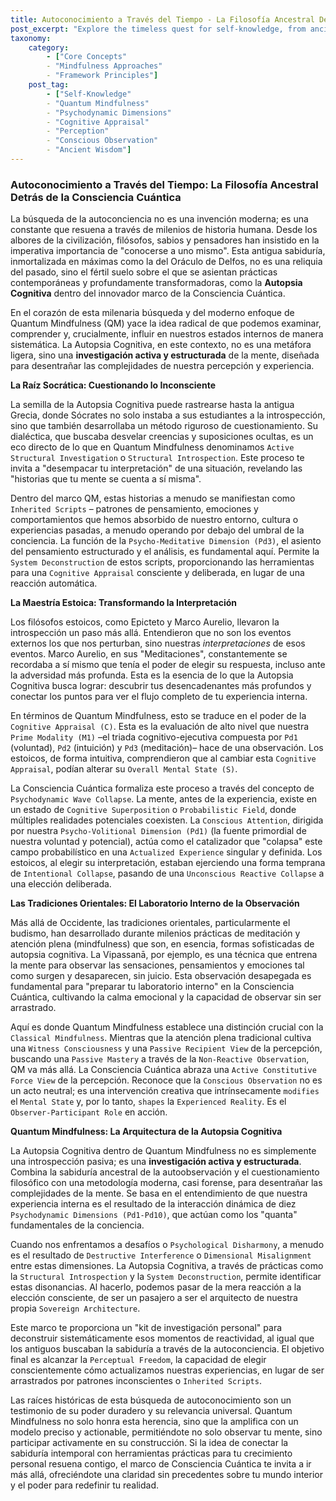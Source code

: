 ```yaml
---
title: Autoconocimiento a Través del Tiempo - La Filosofía Ancestral Detrás de la Consciencia Cuántica
post_excerpt: "Explore the timeless quest for self-knowledge, from ancient Greek philosophers to Eastern contemplative traditions. This article delves into how the Quantum Mindfulness framework synthesizes this wisdom, offering a structured, active approach—like Cognitive Autopsy—to understand and shape your inner world, ultimately leading to perceptual freedom."
taxonomy:
    category:
        - ["Core Concepts"
        - "Mindfulness Approaches"
        - "Framework Principles"]
    post_tag:
        - ["Self-Knowledge"
        - "Quantum Mindfulness"
        - "Psychodynamic Dimensions"
        - "Cognitive Appraisal"
        - "Perception"
        - "Conscious Observation"
        - "Ancient Wisdom"]
---
```

### Autoconocimiento a Través del Tiempo: La Filosofía Ancestral Detrás de la Consciencia Cuántica

La búsqueda de la autoconciencia no es una invención moderna; es una constante que resuena a través de milenios de historia humana. Desde los albores de la civilización, filósofos, sabios y pensadores han insistido en la imperativa importancia de "conocerse a uno mismo". Esta antigua sabiduría, inmortalizada en máximas como la del Oráculo de Delfos, no es una reliquia del pasado, sino el fértil suelo sobre el que se asientan prácticas contemporáneas y profundamente transformadoras, como la **Autopsia Cognitiva** dentro del innovador marco de la Consciencia Cuántica.

En el corazón de esta milenaria búsqueda y del moderno enfoque de Quantum Mindfulness (QM) yace la idea radical de que podemos examinar, comprender y, crucialmente, influir en nuestros estados internos de manera sistemática. La Autopsia Cognitiva, en este contexto, no es una metáfora ligera, sino una **investigación activa y estructurada** de la mente, diseñada para desentrañar las complejidades de nuestra percepción y experiencia.

**La Raíz Socrática: Cuestionando lo Inconsciente**

La semilla de la Autopsia Cognitiva puede rastrearse hasta la antigua Grecia, donde Sócrates no solo instaba a sus estudiantes a la introspección, sino que también desarrollaba un método riguroso de cuestionamiento. Su dialéctica, que buscaba desvelar creencias y suposiciones ocultas, es un eco directo de lo que en Quantum Mindfulness denominamos `Active Structural Investigation` o `Structural Introspection`. Este proceso te invita a "desempacar tu interpretación" de una situación, revelando las "historias que tu mente se cuenta a sí misma".

Dentro del marco QM, estas historias a menudo se manifiestan como `Inherited Scripts` – patrones de pensamiento, emociones y comportamientos que hemos absorbido de nuestro entorno, cultura o experiencias pasadas, a menudo operando por debajo del umbral de la conciencia. La función de la `Psycho-Meditative Dimension (Pd3)`, el asiento del pensamiento estructurado y el análisis, es fundamental aquí. Permite la `System Deconstruction` de estos scripts, proporcionando las herramientas para una `Cognitive Appraisal` consciente y deliberada, en lugar de una reacción automática.

**La Maestría Estoica: Transformando la Interpretación**

Los filósofos estoicos, como Epicteto y Marco Aurelio, llevaron la introspección un paso más allá. Entendieron que no son los eventos externos los que nos perturban, sino nuestras *interpretaciones* de esos eventos. Marco Aurelio, en sus "Meditaciones", constantemente se recordaba a sí mismo que tenía el poder de elegir su respuesta, incluso ante la adversidad más profunda. Esta es la esencia de lo que la Autopsia Cognitiva busca lograr: descubrir tus desencadenantes más profundos y conectar los puntos para ver el flujo completo de tu experiencia interna.

En términos de Quantum Mindfulness, esto se traduce en el poder de la `Cognitive Appraisal (C)`. Esta es la evaluación de alto nivel que nuestra `Prime Modality (M1)` –el triada cognitivo-ejecutiva compuesta por `Pd1` (voluntad), `Pd2` (intuición) y `Pd3` (meditación)– hace de una observación. Los estoicos, de forma intuitiva, comprendieron que al cambiar esta `Cognitive Appraisal`, podían alterar su `Overall Mental State (S)`.

La Consciencia Cuántica formaliza este proceso a través del concepto de `Psychodynamic Wave Collapse`. La mente, antes de la experiencia, existe en un estado de `Cognitive Superposition` o `Probabilistic Field`, donde múltiples realidades potenciales coexisten. La `Conscious Attention`, dirigida por nuestra `Psycho-Volitional Dimension (Pd1)` (la fuente primordial de nuestra voluntad y potencial), actúa como el catalizador que "colapsa" este campo probabilístico en una `Actualized Experience` singular y definida. Los estoicos, al elegir su interpretación, estaban ejerciendo una forma temprana de `Intentional Collapse`, pasando de una `Unconscious Reactive Collapse` a una elección deliberada.

**Las Tradiciones Orientales: El Laboratorio Interno de la Observación**

Más allá de Occidente, las tradiciones orientales, particularmente el budismo, han desarrollado durante milenios prácticas de meditación y atención plena (mindfulness) que son, en esencia, formas sofisticadas de autopsia cognitiva. La Vipassanā, por ejemplo, es una técnica que entrena la mente para observar las sensaciones, pensamientos y emociones tal como surgen y desaparecen, sin juicio. Esta observación desapegada es fundamental para "preparar tu laboratorio interno" en la Consciencia Cuántica, cultivando la calma emocional y la capacidad de observar sin ser arrastrado.

Aquí es donde Quantum Mindfulness establece una distinción crucial con la `Classical Mindfulness`. Mientras que la atención plena tradicional cultiva una `Witness Consciousness` y una `Passive Recipient View` de la percepción, buscando una `Passive Mastery` a través de la `Non-Reactive Observation`, QM va más allá. La Consciencia Cuántica abraza una `Active Constitutive Force View` de la percepción. Reconoce que la `Conscious Observation` no es un acto neutral; es una intervención creativa que intrínsecamente `modifies` el `Mental State` y, por lo tanto, `shapes` la `Experienced Reality`. Es el `Observer-Participant Role` en acción.

**Quantum Mindfulness: La Arquitectura de la Autopsia Cognitiva**

La Autopsia Cognitiva dentro de Quantum Mindfulness no es simplemente una introspección pasiva; es una **investigación activa y estructurada**. Combina la sabiduría ancestral de la autoobservación y el cuestionamiento filosófico con una metodología moderna, casi forense, para desentrañar las complejidades de la mente. Se basa en el entendimiento de que nuestra experiencia interna es el resultado de la interacción dinámica de diez `Psychodynamic Dimensions (Pd1-Pd10)`, que actúan como los "quanta" fundamentales de la conciencia.

Cuando nos enfrentamos a desafíos o `Psychological Disharmony`, a menudo es el resultado de `Destructive Interference` o `Dimensional Misalignment` entre estas dimensiones. La Autopsia Cognitiva, a través de prácticas como la `Structural Introspection` y la `System Deconstruction`, permite identificar estas disonancias. Al hacerlo, podemos pasar de la mera reacción a la elección consciente, de ser un pasajero a ser el arquitecto de nuestra propia `Sovereign Architecture`.

Este marco te proporciona un "kit de investigación personal" para deconstruir sistemáticamente esos momentos de reactividad, al igual que los antiguos buscaban la sabiduría a través de la autoconciencia. El objetivo final es alcanzar la `Perceptual Freedom`, la capacidad de elegir conscientemente cómo actualizamos nuestras experiencias, en lugar de ser arrastrados por patrones inconscientes o `Inherited Scripts`.

Las raíces históricas de esta búsqueda de autoconocimiento son un testimonio de su poder duradero y su relevancia universal. Quantum Mindfulness no solo honra esta herencia, sino que la amplifica con un modelo preciso y actionable, permitiéndote no solo observar tu mente, sino participar activamente en su construcción. Si la idea de conectar la sabiduría intemporal con herramientas prácticas para tu crecimiento personal resuena contigo, el marco de Consciencia Cuántica te invita a ir más allá, ofreciéndote una claridad sin precedentes sobre tu mundo interior y el poder para redefinir tu realidad.
